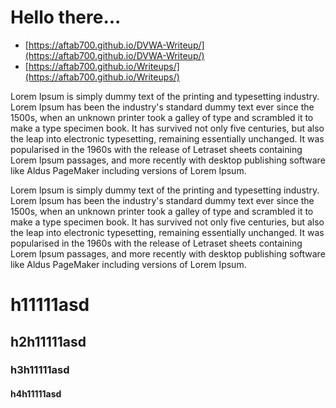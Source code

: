 

# Hello there...


- [https://aftab700.github.io/DVWA-Writeup/](https://aftab700.github.io/DVWA-Writeup/)
- [https://aftab700.github.io/Writeups/](https://aftab700.github.io/Writeups/)

Lorem Ipsum is simply dummy text of the printing and typesetting industry. Lorem Ipsum has been the industry's standard dummy text ever since the 1500s, when an unknown printer took a galley of type and scrambled it to make a type specimen book. It has survived not only five centuries, but also the leap into electronic typesetting, remaining essentially unchanged. It was popularised in the 1960s with the release of Letraset sheets containing Lorem Ipsum passages, and more recently with desktop publishing software like Aldus PageMaker including versions of Lorem Ipsum.


Lorem Ipsum is simply dummy text of the printing and typesetting industry. Lorem Ipsum has been the industry's standard dummy text ever since the 1500s, when an unknown printer took a galley of type and scrambled it to make a type specimen book. It has survived not only five centuries, but also the leap into electronic typesetting, remaining essentially unchanged. It was popularised in the 1960s with the release of Letraset sheets containing Lorem Ipsum passages, and more recently with desktop publishing software like Aldus PageMaker including versions of Lorem Ipsum.


# h11111asd

## h2h11111asd

### h3h11111asd

#### h4h11111asd


